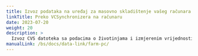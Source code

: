 ```yaml
---
title: Izvoz podataka na uređaj za masovno skladištenje vašeg računara koristeći VCSynchronizer softver
linkTitle: Preko VCSynchronizera na računaru
date: 2023-07-20
weight: 20
description: >
  Izvoz CVS datoteka sa podacima o životinjama i izmjerenim vrijednostima uređaja VitalControl na masovno skladištenje računara.
manualLink: /bs/docs/data-link/farm-pc/
---
```

<script>
  window.location.href = "/bs/docs/data-link/farm-pc/";
</script>
